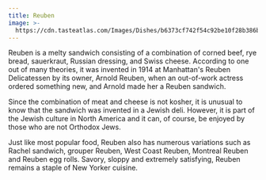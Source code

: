 ```yaml
---
title: Reuben
image: >-
  https://cdn.tasteatlas.com/Images/Dishes/b6373cf742f54c92be10f28b386be6b1.jpg?w=905&h=510
---
```



Reuben is a melty sandwich consisting of a combination of corned beef, rye bread, sauerkraut, Russian dressing, and Swiss cheese. According to one out of many theories, it was invented in 1914 at Manhattan's Reuben Delicatessen by its owner, Arnold Reuben, when an out-of-work actress ordered something new, and Arnold made her a Reuben sandwich.

Since the combination of meat and cheese is not kosher, it is unusual to know that the sandwich was invented in a Jewish deli. However, it is part of the Jewish culture in North America and it can, of course, be enjoyed by those who are not Orthodox Jews.

Just like most popular food, Reuben also has numerous variations such as Rachel sandwich, grouper Reuben, West Coast Reuben, Montreal Reuben and Reuben egg rolls. Savory, sloppy and extremely satisfying, Reuben remains a staple of New Yorker cuisine.
